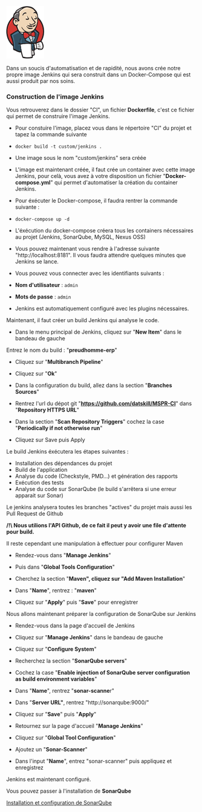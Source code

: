 <img src="https://github.com/datskill/MSPR-CI/blob/master/images/jenkins.png" width="100">

Dans un soucis d'automatisation et de rapidité, nous avons crée notre propre image Jenkins qui sera construit dans un Docker-Compose qui est aussi produit par nos soins.

### Construction de l'image Jenkins
Vous retrouverez dans le dossier "CI", un fichier **Dockerfile**, c'est ce fichier qui permet de construire l'image Jenkins. 

- Pour constuire l'image, placez vous dans le répertoire "CI" du projet et tapez la commande suivante

- `docker build -t custom/jenkins .`

- Une image sous le nom "custom/jenkins" sera créée

- L'image est maintenant créée, il faut crée un container avec cette image Jenkins, pour celà, vous avez à votre disposition un fichier "**Docker-compose.yml**" qui permet d'automatiser la création du container Jenkins. 

- Pour éxécuter le Docker-compose, il faudra rentrer la commande suivante : 

- `docker-compose up -d`

- L'éxécution du docker-compose créera tous les containers nécessaires au projet (Jenkins, SonarQube, MySQL, Nexus OSS)

- Vous pouvez maintenant vous rendre à l'adresse suivante "http://localhost:8181". Il vous faudra attendre quelques minutes que Jenkins se lance. 

- Vous pouvez vous connecter avec les identifiants suivants : 

- **Nom d'utilisateur** : `admin` 

- **Mots de passe** : `admin`

- Jenkins est automatiquement configuré avec les plugins nécessaires.

Maintenant, il faut créer un build Jenkins qui analyse le code. 

- Dans le menu principal de Jenkins, cliquez sur "**New Item**" dans le bandeau de gauche

Entrez le nom du build : "**preudhomme-erp**"

- Cliquez sur "**Multibranch Pipeline**"

- Cliquez sur "**Ok**"

- Dans la configuration du build, allez dans la section "**Branches Sources**"

- Rentrez l'url du dépot git "**https://github.com/datskill/MSPR-CI**" dans "**Repository HTTPS URL**"

- Dans la section "**Scan Repository Triggers**"  cochez la case "**Periodically if not otherwise run**"

- Cliquez sur Save puis Apply

Le build Jenkins éxécutera les étapes suivantes : 

- Installation des dépendances du projet
- Build de l'application
- Analyse du code (Checkstyle, PMD...) et génération des rapports
- Exécution des tests
- Analyse du code sur SonarQube (le build s'arrêtera si une erreur apparait sur Sonar)

Le jenkins analysera toutes les branches "actives" du projet mais aussi les Pull Request de Github

**/!\ Nous utilions l'API Github, de ce fait il peut y avoir une file d'attente pour build.**

Il reste cependant une manipulation à effectuer pour configurer Maven

- Rendez-vous dans "**Manage Jenkins**"

- Puis dans "**Global Tools Configuration**"

- Cherchez la section "**Maven", cliquez sur "Add Maven Installation**"

- Dans "**Name**", rentrez : "**maven**"

- Cliquez sur "**Apply**" puis "**Save**" pour enregistrer


Nous allons maintenant préparer la configuration de SonarQube sur Jenkins

- Rendez-vous dans la page d'accueil de Jenkins

- Cliquez sur "**Manage Jenkins**" dans le bandeau de gauche

- Cliquez sur "**Configure System**"

- Recherchez la section "**SonarQube servers**"

- Cochez la case "**Enable injection of SonarQube server configuration as build environment variables**"

- Dans "**Name**", rentrez "**sonar-scanne**r"

- Dans "**Server URL"**, rentrez "http://sonarqube:9000/"

- Cliquez sur "**Save**" puis "**Apply**"

- Retournez sur la page d'accueil "**Manage Jenkins**"

- Cliquez sur "**Global Tool Configuration**"

- Ajoutez un "**Sonar-Scanner**"

- Dans l'input "**Name**", entrez "sonar-scanner" puis appliquez et enregistrez

Jenkins est maintenant configuré. 

Vous pouvez passer à l'installation de **SonarQube**

[Installation et configuration de SonarQube](./conf-sonar.md)

